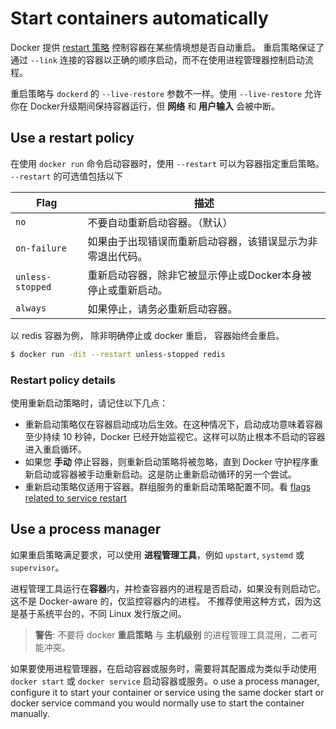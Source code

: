 # Start containers automatically

Docker 提供 [restart 策略](https://docs.docker.com/engine/reference/run/#restart-policies---restart) 控制容器在某些情境想是否自动重启。 重启策略保证了通过 `--link` 连接的容器以正确的顺序启动，而不在使用进程管理器控制启动流程。

重启策略与 `dockerd` 的 `--live-restore` 参数不一样。使用 `--live-restore` 允许你在 Docker升级期间保持容器运行，但 **网络** 和 **用户输入** 会被中断。


## Use a restart policy

在使用 `docker run` 命令启动容器时，使用 `--restart` 可以为容器指定重启策略。 `--restart` 的可选值包括以下

| **Flag**         | **描述**                                                |
|------------------|---------------------------------------------------------|
| `no`             | 不要自动重新启动容器。（默认）                             |
| `on-failure`     | 如果由于出现错误而重新启动容器，该错误显示为非零退出代码。   |
| `unless-stopped` | 重新启动容器，除非它被显示停止或Docker本身被停止或重新启动。 |
| `always`         | 如果停止，请务必重新启动容器。                             |

以 redis 容器为例， 除非明确停止或 docker 重启， 容器始终会重启。

```bash
$ docker run -dit --restart unless-stopped redis
```

### Restart policy details

使用重新启动策略时，请记住以下几点：

+ 重新启动策略仅在容器启动成功后生效。在这种情况下，启动成功意味着容器至少持续 10 秒钟，Docker 已经开始监视它。这样可以防止根本不启动的容器进入重启循环。
+ 如果您 **手动** 停止容器，则重新启动策略将被忽略，直到 Docker 守护程序重新启动或容器被手动重新启动。这是防止重新启动循环的另一个尝试。
+ 重新启动策略仅适用于容器。群组服务的重新启动策略配置不同。看 [flags related to service restart](https://docs.docker.com/engine/reference/commandline/service_create/)


## Use a process manager

如果重启策略满足要求，可以使用 **进程管理工具**，例如 `upstart`, `systemd` 或 `supervisor`。

进程管理工具运行在**容器**内，并检查容器内的进程是否启动，如果没有则启动它。这不是 Docker-aware 的，仅监控容器内的进程。
不推荐使用这种方式，因为这是基于系统平台的，不同 Linux 发行版之间。

> **警告**: 不要将 docker **重启策略** 与 **主机级别** 的进程管理工具混用，二者可能冲突。

如果要使用进程管理器，在启动容器或服务时，需要将其配置成为类似手动使用 `docker start` 或 `docker service` 启动容器或服务。o use a process manager, configure it to start your container or service using the same docker start or docker service command you would normally use to start the container manually. 